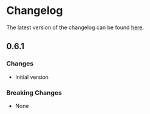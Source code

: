# Changelog

The latest version of the changelog can be found [here](https://github.com/Azure/bicep-registry-modules/blob/main/avm/res/network/bastion-host/CHANGELOG.md).

## 0.6.1

### Changes

- Initial version

### Breaking Changes

- None
